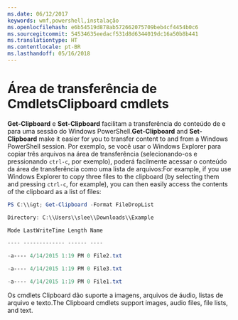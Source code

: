 ```yaml
---
ms.date: 06/12/2017
keywords: wmf,powershell,instalação
ms.openlocfilehash: e6b54519d878ab572662075709beb4cf4454b0c6
ms.sourcegitcommit: 54534635eedacf531d8d6344019dc16a50b8b441
ms.translationtype: HT
ms.contentlocale: pt-BR
ms.lasthandoff: 05/16/2018
---
```

# <a name="clipboard-cmdlets"></a><span data-ttu-id="4f969-102">Área de transferência de Cmdlets</span><span class="sxs-lookup"><span data-stu-id="4f969-102">Clipboard cmdlets</span></span>
<span data-ttu-id="4f969-103">**Get-Clipboard** e **Set-Clipboard** facilitam a transferência do conteúdo de e para uma sessão do Windows PowerShell.</span><span class="sxs-lookup"><span data-stu-id="4f969-103">**Get-Clipboard** and **Set-Clipboard** make it easier for you to transfer content to and from a Windows PowerShell session.</span></span> <span data-ttu-id="4f969-104">Por exemplo, se você usar o Windows Explorer para copiar três arquivos na área de transferência (selecionando-os e pressionando `ctrl-c`, por exemplo), poderá facilmente acessar o conteúdo da área de transferência como uma lista de arquivos:</span><span class="sxs-lookup"><span data-stu-id="4f969-104">For example, if you use Windows Explorer to copy three files to the clipboard (by selecting them and pressing `ctrl-c`, for example), you can then easily access the contents of the clipboard as a list of files:</span></span>

```powershell
PS C:\\&gt; Get-Clipboard -Format FileDropList

Directory: C:\\Users\\slee\\Downloads\\Example

Mode LastWriteTime Length Name

---- ------------- ------ ----

-a---- 4/14/2015 1:19 PM 0 File2.txt

-a---- 4/14/2015 1:19 PM 0 File3.txt

-a---- 4/14/2015 1:19 PM 0 File1.txt
```


<span data-ttu-id="4f969-105">Os cmdlets Clipboard dão suporte a imagens, arquivos de áudio, listas de arquivo e texto.</span><span class="sxs-lookup"><span data-stu-id="4f969-105">The Clipboard cmdlets support images, audio files, file lists, and text.</span></span>
